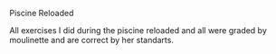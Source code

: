 Piscine Reloaded

All exercises I did during the piscine reloaded and all were graded by moulinette and are correct by her standarts.

